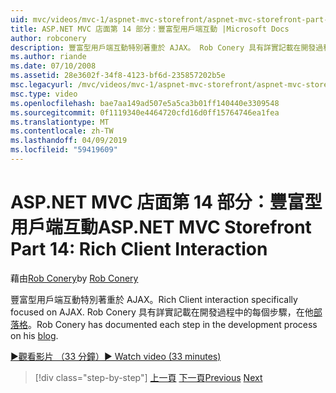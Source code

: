 ```yaml
---
uid: mvc/videos/mvc-1/aspnet-mvc-storefront/aspnet-mvc-storefront-part-14-rich-client-interaction
title: ASP.NET MVC 店面第 14 部分：豐富型用戶端互動 |Microsoft Docs
author: robconery
description: 豐富型用戶端互動特別著重於 AJAX。 Rob Conery 具有詳實記載在開發過程中每個步驟，在他的部落格上。
ms.author: riande
ms.date: 07/10/2008
ms.assetid: 28e3602f-34f8-4123-bf6d-235857202b5e
msc.legacyurl: /mvc/videos/mvc-1/aspnet-mvc-storefront/aspnet-mvc-storefront-part-14-rich-client-interaction
msc.type: video
ms.openlocfilehash: bae7aa149ad507e5a5ca3b01ff140440e3309548
ms.sourcegitcommit: 0f1119340e4464720cfd16d0ff15764746ea1fea
ms.translationtype: MT
ms.contentlocale: zh-TW
ms.lasthandoff: 04/09/2019
ms.locfileid: "59419609"
---
```

# <a name="aspnet-mvc-storefront-part-14-rich-client-interaction"></a><span data-ttu-id="56ee3-104">ASP.NET MVC 店面第 14 部分：豐富型用戶端互動</span><span class="sxs-lookup"><span data-stu-id="56ee3-104">ASP.NET MVC Storefront Part 14: Rich Client Interaction</span></span>

<span data-ttu-id="56ee3-105">藉由[Rob Conery](https://github.com/robconery)</span><span class="sxs-lookup"><span data-stu-id="56ee3-105">by [Rob Conery](https://github.com/robconery)</span></span>

<span data-ttu-id="56ee3-106">豐富型用戶端互動特別著重於 AJAX。</span><span class="sxs-lookup"><span data-stu-id="56ee3-106">Rich Client interaction specifically focused on AJAX.</span></span> <span data-ttu-id="56ee3-107">Rob Conery 具有詳實記載在開發過程中的每個步驟，在他[部落格](http://blog.wekeroad.com/mvc-storefront/mvcstore-part-14/)。</span><span class="sxs-lookup"><span data-stu-id="56ee3-107">Rob Conery has documented each step in the development process on his [blog](http://blog.wekeroad.com/mvc-storefront/mvcstore-part-14/).</span></span>

[<span data-ttu-id="56ee3-108">&#9654;觀看影片 （33 分鐘）</span><span class="sxs-lookup"><span data-stu-id="56ee3-108">&#9654; Watch video (33 minutes)</span></span>](https://channel9.msdn.com/Blogs/ASP-NET-Site-Videos/aspnet-mvc-storefront-part-14-rich-client-interaction)

> [!div class="step-by-step"]
> <span data-ttu-id="56ee3-109">[上一頁](aspnet-mvc-storefront-part-13-dependency-injection.md)
> [下一頁](aspnet-mvc-storefront-part-15-public-code-review.md)</span><span class="sxs-lookup"><span data-stu-id="56ee3-109">[Previous](aspnet-mvc-storefront-part-13-dependency-injection.md)
[Next](aspnet-mvc-storefront-part-15-public-code-review.md)</span></span>

